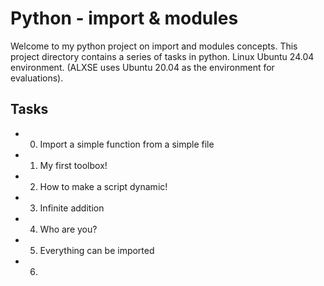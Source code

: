 # Python - import & modules

Welcome to my python project on import and modules concepts. This project directory contains a series of tasks in python. Linux Ubuntu 24.04 environment. (ALXSE uses Ubuntu 20.04 as the environment for evaluations).

## Tasks

- 0. Import a simple function from a simple file
- 1. My first toolbox!
- 2. How to make a script dynamic!
- 3. Infinite addition
- 4. Who are you?
- 5. Everything can be imported
- 6. 
